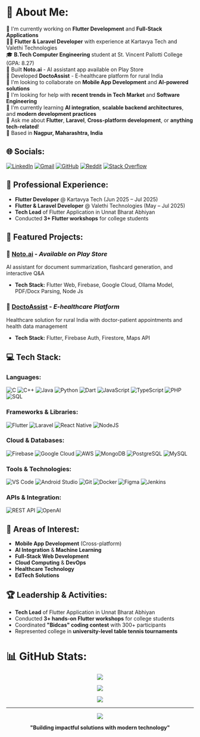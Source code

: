 # 💫 About Me:
🔭 I'm currently working on **Flutter Development** and **Full-Stack Applications**<br>
👨‍💻 **Flutter & Laravel Developer** with experience at Kartavya Tech and Valethi Technologies<br>
🎓 **B.Tech Computer Engineering** student at St. Vincent Pallotti College (GPA: 8.27)<br>
🚀 Built **Noto.ai** - AI assistant app available on Play Store<br>
🏥 Developed **DoctoAssist** - E-healthcare platform for rural India<br>
👯 I'm looking to collaborate on **Mobile App Development** and **AI-powered solutions**<br>
🤝 I'm looking for help with **recent trends in Tech Market** and **Software Engineering**<br>
🌱 I'm currently learning **AI integration**, **scalable backend architectures**, and **modern development practices**<br>
💬 Ask me about **Flutter**, **Laravel**, **Cross-platform development**, or **anything tech-related**!<br>
📍 Based in **Nagpur, Maharashtra, India**

## 🌐 Socials:
[![LinkedIn](https://img.shields.io/badge/LinkedIn-%230077B5.svg?logo=linkedin&logoColor=white)](https://linkedin.com/in/parth-upadhye) 
[![Gmail](https://img.shields.io/badge/Gmail-D14836?logo=gmail&logoColor=white)](mailto:parth.upadhye.4@gmail.com)
[![GitHub](https://img.shields.io/badge/GitHub-%23121011.svg?logo=github&logoColor=white)](https://github.com/DevParth27)
[![Reddit](https://img.shields.io/badge/Reddit-%23FF4500.svg?logo=Reddit&logoColor=white)](https://reddit.com/user/ThatCertifiedEgooo) 
[![Stack Overflow](https://img.shields.io/badge/-Stackoverflow-FE7A16?logo=stack-overflow&logoColor=white)](https://stackexchange.com/users/41324552/parth-upadhye)

## 💼 Professional Experience:
- **Flutter Developer** @ Kartavya Tech (Jun 2025 – Jul 2025)
- **Flutter & Laravel Developer** @ Valethi Technologies (May – Jul 2025)
- **Tech Lead** of Flutter Application in Unnat Bharat Abhiyan
- Conducted **3+ Flutter workshops** for college students

## 🚀 Featured Projects:
### 🤖 [Noto.ai](https://play.google.com/store/apps/details?id=com.noto.ai) - *Available on Play Store*
AI assistant for document summarization, flashcard generation, and interactive Q&A
- **Tech Stack:** Flutter Web, Firebase, Google Cloud, Ollama Model, PDF/Docx Parsing, Node Js

### 🏥 [DoctoAssist](https://github.com/DevParth27/DoctoAssist) - *E-healthcare Platform*
Healthcare solution for rural India with doctor-patient appointments and health data management
- **Tech Stack:** Flutter, Firebase Auth, Firestore, Maps API

## 💻 Tech Stack:

### **Languages:**
![C](https://img.shields.io/badge/c-%2300599C.svg?style=for-the-badge&logo=c&logoColor=white) 
![C++](https://img.shields.io/badge/c++-%2300599C.svg?style=for-the-badge&logo=c%2B%2B&logoColor=white) 
![Java](https://img.shields.io/badge/java-%23ED8B00.svg?style=for-the-badge&logo=openjdk&logoColor=white) 
![Python](https://img.shields.io/badge/python-3670A0?style=for-the-badge&logo=python&logoColor=ffdd54) 
![Dart](https://img.shields.io/badge/dart-%230175C2.svg?style=for-the-badge&logo=dart&logoColor=white) 
![JavaScript](https://img.shields.io/badge/javascript-%23323330.svg?style=for-the-badge&logo=javascript&logoColor=%23F7DF1E) 
![TypeScript](https://img.shields.io/badge/typescript-%23007ACC.svg?style=for-the-badge&logo=typescript&logoColor=white) 
![PHP](https://img.shields.io/badge/php-%23777BB4.svg?style=for-the-badge&logo=php&logoColor=white) 
![SQL](https://img.shields.io/badge/sql-%2300f.svg?style=for-the-badge&logo=mysql&logoColor=white)

### **Frameworks & Libraries:**
![Flutter](https://img.shields.io/badge/Flutter-%2302569B.svg?style=for-the-badge&logo=Flutter&logoColor=white) 
![Laravel](https://img.shields.io/badge/laravel-%23FF2D20.svg?style=for-the-badge&logo=laravel&logoColor=white) 
![React Native](https://img.shields.io/badge/react_native-%2320232a.svg?style=for-the-badge&logo=react&logoColor=%2361DAFB) 
![NodeJS](https://img.shields.io/badge/node.js-6DA55F?style=for-the-badge&logo=node.js&logoColor=white)

### **Cloud & Databases:**
![Firebase](https://img.shields.io/badge/firebase-%23039BE5.svg?style=for-the-badge&logo=firebase) 
![Google Cloud](https://img.shields.io/badge/GoogleCloud-%234285F4.svg?style=for-the-badge&logo=google-cloud&logoColor=white) 
![AWS](https://img.shields.io/badge/AWS-%23FF9900.svg?style=for-the-badge&logo=amazon-aws&logoColor=white) 
![MongoDB](https://img.shields.io/badge/MongoDB-%234ea94b.svg?style=for-the-badge&logo=mongodb&logoColor=white) 
![PostgreSQL](https://img.shields.io/badge/postgresql-%23316192.svg?style=for-the-badge&logo=postgresql&logoColor=white) 
![MySQL](https://img.shields.io/badge/mysql-4479A1.svg?style=for-the-badge&logo=mysql&logoColor=white)

### **Tools & Technologies:**
![VS Code](https://img.shields.io/badge/VS%20Code-0078d4.svg?style=for-the-badge&logo=visual-studio-code&logoColor=white) 
![Android Studio](https://img.shields.io/badge/Android%20Studio-3DDC84.svg?style=for-the-badge&logo=android-studio&logoColor=white) 
![Git](https://img.shields.io/badge/git-%23F05033.svg?style=for-the-badge&logo=git&logoColor=white) 
![Docker](https://img.shields.io/badge/docker-%230db7ed.svg?style=for-the-badge&logo=docker&logoColor=white) 
![Figma](https://img.shields.io/badge/figma-%23F24E1E.svg?style=for-the-badge&logo=figma&logoColor=white) 
![Jenkins](https://img.shields.io/badge/jenkins-%232C5263.svg?style=for-the-badge&logo=jenkins&logoColor=white)

### **APIs & Integration:**
![REST API](https://img.shields.io/badge/REST%20API-02569B.svg?style=for-the-badge&logo=rest&logoColor=white) 
![OpenAI](https://img.shields.io/badge/OpenAI%20API-412991.svg?style=for-the-badge&logo=openai&logoColor=white)

## 🎯 Areas of Interest:
- **Mobile App Development** (Cross-platform)
- **AI Integration** & **Machine Learning**
- **Full-Stack Web Development**
- **Cloud Computing** & **DevOps**
- **Healthcare Technology**
- **EdTech Solutions**

## 🏆 Leadership & Activities:
- **Tech Lead** of Flutter Application in Unnat Bharat Abhiyan
- Conducted **3+ hands-on Flutter workshops** for college students
- Coordinated **"Bidcas" coding contest** with 300+ participants
- Represented college in **university-level table tennis tournaments**

# 📊 GitHub Stats:
<div align="center">

![](https://github-readme-stats.vercel.app/api?username=DevParth27&theme=dark&hide_border=false&include_all_commits=true&count_private=true)

![](https://nirzak-streak-stats.vercel.app/?user=DevParth27&theme=dark&hide_border=false)

![](https://github-readme-stats.vercel.app/api/top-langs/?username=DevParth27&theme=dark&hide_border=false&include_all_commits=false&count_private=false&layout=compact)

</div>

---
<div align="center">

[![](https://visitcount.itsvg.in/api?id=DevParth27&icon=0&color=0)](https://visitcount.itsvg.in)

**"Building impactful solutions with modern technology"**

</div>
